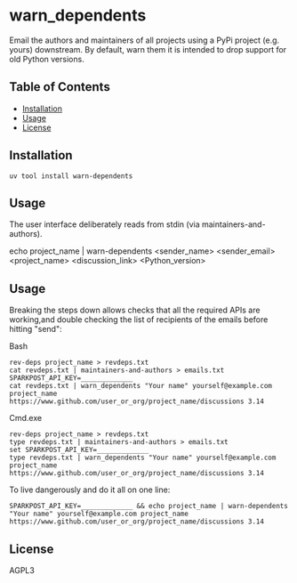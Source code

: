 # warn_dependents
Email the authors and maintainers of all projects using a PyPi project (e.g. yours) downstream.  By default, warn them it is intended to drop support for old Python versions.

## Table of Contents

- [Installation](#installation)
- [Usage](#usage)
- [License](#license)

## Installation

```console
uv tool install warn-dependents
```

## Usage

The user interface deliberately reads from stdin (via maintainers-and-authors).

echo project_name | warn-dependents <sender_name> <sender_email> <project_name> <discussion_link> <Python_version>


## Usage

Breaking the steps down allows checks that all the required APIs are working,and double checking the list of recipients of the emails before hitting "send":

Bash
```console
rev-deps project_name > revdeps.txt
cat revdeps.txt | maintainers-and-authors > emails.txt
SPARKPOST_API_KEY=_____________ 
cat revdeps.txt | warn_dependents "Your name" yourself@example.com project_name https://www.github.com/user_or_org/project_name/discussions 3.14
```

Cmd.exe
```console
rev-deps project_name > revdeps.txt
type revdeps.txt | maintainers-and-authors > emails.txt
set SPARKPOST_API_KEY=_____________ 
type revdeps.txt | warn_dependents "Your name" yourself@example.com project_name https://www.github.com/user_or_org/project_name/discussions 3.14
```

To live dangerously and do it all on one line:
```
SPARKPOST_API_KEY=_____________ && echo project_name | warn-dependents "Your name" yourself@example.com project_name https://www.github.com/user_or_org/project_name/discussions 3.14
```

## License
AGPL3


